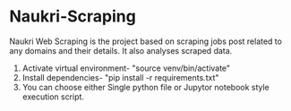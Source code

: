 # Naukri-Scraping

Naukri Web Scraping is the project based on scraping jobs post related to any domains and their details. It also analyses scraped data.

1. Activate virtual environment- "source venv/bin/activate"
2. Install dependencies- "pip install -r requirements.txt"
3. You can choose either Single python file or Jupytor notebook style execution script.
